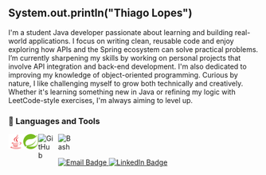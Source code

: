 ## System.out.println("Thiago Lopes")

I'm a student Java developer passionate about learning and building real-world applications. I focus on writing clean, reusable code and enjoy exploring how APIs and the Spring ecosystem can solve practical problems.
I’m currently sharpening my skills by working on personal projects that involve API integration and back-end development. I'm also dedicated to improving my knowledge of object-oriented programming.
Curious by nature, I like challenging myself to grow both technically and creatively. Whether it's learning something new in Java or refining my logic with LeetCode-style exercises, I'm always aiming to level up.

### 🧰 Languages and Tools


<img align="left" alt="Java" height="30" width="30" src="https://raw.githubusercontent.com/devicons/devicon/master/icons/java/java-plain.svg">
<img align="left" alt="Spring" height="30" width="30" src="https://raw.githubusercontent.com/devicons/devicon/master/icons/spring/spring-original.svg">
<img align="left" alt="GitHub" width="30px" style="padding-right:10px;" src="https://cdn.jsdelivr.net/gh/devicons/devicon/icons/github/github-original.svg" />
<img align="left" alt="Bash" width="30px" style="padding-right:10px;" src="https://cdn.jsdelivr.net/gh/devicons/devicon@latest/icons/amazonwebservices/amazonwebservices-original-wordmark.svg" />


<br><br> 


</a>
<a href="mailto:thiagogleymkt@gmail.com"> <img src="https://img.shields.io/badge/-Email-D14836?style=for-the-badge&logo=gmail&logoColor=white" alt="Email Badge"/> </a> <a href="https://www.linkedin.com/in/ThiagoGpLopes-45875016a" target="_blank"> <img src="https://img.shields.io/badge/-LinkedIn-%230077B5?style=for-the-badge&logo=linkedin&logoColor=white" alt="LinkedIn Badge"/> </a>
